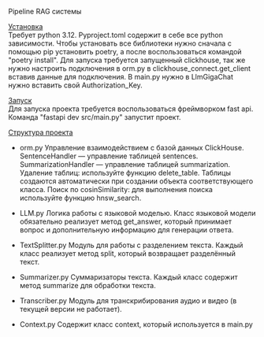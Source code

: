 
Pipeline RAG системы 

[Установка](Установка)\
Требует python 3.12. Pyproject.toml содержит в себе все python зависимости. Чтобы установать все библиотеки нужно сначала с помощью pip установить poetry, а после воспользоваться командой "poetry install". Для запуска требуется запущенный clickhouse, так же нужно настроить подключения в orm.py в clickhouse_connect.get_client вставив данные для подключения. В main.py нужно в LlmGigaChat нужно вставить свой Authorization_Key.

[Запуск](Запуск)\
Для запуска проекта требуется воспользоваться фреймворком fast api. Команда "fastapi dev src/main.py" запустит проект.



[Структура проекта]() 
- orm.py
Управление взаимодействием с базой данных ClickHouse.
SentenceHandler — управление таблицей sentences.
SummarizationHandler — управление таблицей summarization.
Удаление таблиц: используйте функцию delete_table.
Таблицы создаются автоматически при создании объекта соответствующего класса.
Поиск по cosinSimilarity: для выполнения поиска используйте функцию hnsw_search.

- LLM.py
Логика работы с языковой моделью.
Класс языковой модели обязательно реализует метод get_answer, который принимает вопрос и дополнительную информацию для генерации ответа.

- TextSplitter.py
Модуль для работы с разделением текста.
Каждый класс реализует метод split, который возвращает разделённый текст.

- Summarizer.py
Суммаризаторы текста.
Каждый класс содержит метод summarize для обработки текста.

- Transcriber.py
Модуль для транскрибирования аудио и видео (в текущей версии не работает).

- Context.py
Содержит класс context, который используется в main.py
